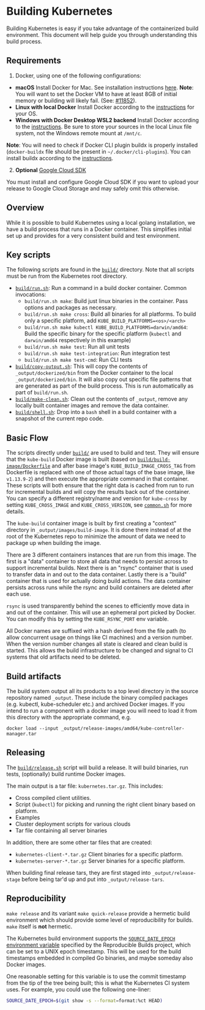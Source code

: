 # Building Kubernetes

Building Kubernetes is easy if you take advantage of the containerized build environment. This document will help guide you through understanding this build process.

## Requirements

1. Docker, using one of the following configurations:
  * **macOS** Install Docker for Mac. See installation instructions [here](https://docs.docker.com/desktop/install/mac-install/).
     **Note**: You will want to set the Docker VM to have at least 8GB of initial memory or building will likely fail. (See: [#11852]( http://issue.k8s.io/11852)).
  * **Linux with local Docker**  Install Docker according to the [instructions](https://docs.docker.com/installation/#installation) for your OS.
  * **Windows with Docker Desktop WSL2 backend**  Install Docker according to the [instructions](https://docs.docker.com/docker-for-windows/wsl-tech-preview/). Be sure to store your sources in the local Linux file system, not the Windows remote mount at `/mnt/c`.
  
  **Note**: You will need to check if Docker CLI plugin buildx is properly installed (`docker-buildx` file should be present in `~/.docker/cli-plugins`). You can install buildx according to the [instructions](https://github.com/docker/buildx/blob/master/README.md#installing).

2. **Optional** [Google Cloud SDK](https://developers.google.com/cloud/sdk/)

You must install and configure Google Cloud SDK if you want to upload your release to Google Cloud Storage and may safely omit this otherwise.

## Overview

While it is possible to build Kubernetes using a local golang installation, we have a build process that runs in a Docker container.  This simplifies initial set up and provides for a very consistent build and test environment.

## Key scripts

The following scripts are found in the [`build/`](.) directory. Note that all scripts must be run from the Kubernetes root directory.

* [`build/run.sh`](run.sh): Run a command in a build docker container.  Common invocations:
  *  `build/run.sh make`: Build just linux binaries in the container.  Pass options and packages as necessary.
  *  `build/run.sh make cross`: Build all binaries for all platforms. To build only a specific platform, add `KUBE_BUILD_PLATFORMS=<os>/<arch>`
  *  `build/run.sh make kubectl KUBE_BUILD_PLATFORMS=darwin/amd64`: Build the specific binary for the specific platform (`kubectl` and `darwin/amd64` respectively in this example)
  *  `build/run.sh make test`: Run all unit tests
  *  `build/run.sh make test-integration`: Run integration test
  *  `build/run.sh make test-cmd`: Run CLI tests
* [`build/copy-output.sh`](copy-output.sh): This will copy the contents of `_output/dockerized/bin` from the Docker container to the local `_output/dockerized/bin`. It will also copy out specific file patterns that are generated as part of the build process. This is run automatically as part of `build/run.sh`.
* [`build/make-clean.sh`](make-clean.sh): Clean out the contents of `_output`, remove any locally built container images and remove the data container.
* [`build/shell.sh`](shell.sh): Drop into a `bash` shell in a build container with a snapshot of the current repo code.

## Basic Flow

The scripts directly under [`build/`](.) are used to build and test.  They will ensure that the `kube-build` Docker image is built (based on [`build/build-image/Dockerfile`](build-image/Dockerfile) and after base image's `KUBE_BUILD_IMAGE_CROSS_TAG` from Dockerfile is replaced with one of those actual tags of the base image, like `v1.13.9-2`) and then execute the appropriate command in that container.  These scripts will both ensure that the right data is cached from run to run for incremental builds and will copy the results back out of the container. You can specify a different registry/name and version for `kube-cross` by setting `KUBE_CROSS_IMAGE` and `KUBE_CROSS_VERSION`, see [`common.sh`](common.sh) for more details.

The `kube-build` container image is built by first creating a "context" directory in `_output/images/build-image`.  It is done there instead of at the root of the Kubernetes repo to minimize the amount of data we need to package up when building the image.

There are 3 different containers instances that are run from this image.  The first is a "data" container to store all data that needs to persist across to support incremental builds. Next there is an "rsync" container that is used to transfer data in and out to the data container.  Lastly there is a "build" container that is used for actually doing build actions.  The data container persists across runs while the rsync and build containers are deleted after each use.

`rsync` is used transparently behind the scenes to efficiently move data in and out of the container.  This will use an ephemeral port picked by Docker.  You can modify this by setting the `KUBE_RSYNC_PORT` env variable.

All Docker names are suffixed with a hash derived from the file path (to allow concurrent usage on things like CI machines) and a version number.  When the version number changes all state is cleared and clean build is started.  This allows the build infrastructure to be changed and signal to CI systems that old artifacts need to be deleted.

## Build artifacts
The build system output all its products to a top level directory in the source repository named `_output`.
These include the binary compiled packages (e.g. kubectl, kube-scheduler etc.) and archived Docker images.
If you intend to run a component with a docker image you will need to load it from this directory with
the appropriate command, e.g.
```
docker load --input _output/release-images/amd64/kube-controller-manager.tar
```

## Releasing

The [`build/release.sh`](release.sh) script will build a release.  It will build binaries, run tests, (optionally) build runtime Docker images.

The main output is a tar file: `kubernetes.tar.gz`.  This includes:
* Cross compiled client utilities.
* Script (`kubectl`) for picking and running the right client binary based on platform.
* Examples
* Cluster deployment scripts for various clouds
* Tar file containing all server binaries

In addition, there are some other tar files that are created:
* `kubernetes-client-*.tar.gz` Client binaries for a specific platform.
* `kubernetes-server-*.tar.gz` Server binaries for a specific platform.

When building final release tars, they are first staged into `_output/release-stage` before being tar'd up and put into `_output/release-tars`.

## Reproducibility
`make release` and its variant `make quick-release` provide a
hermetic build environment which should provide some level of reproducibility
for builds. `make` itself is **not** hermetic.

The Kubernetes build environment supports the [`SOURCE_DATE_EPOCH` environment
variable](https://reproducible-builds.org/specs/source-date-epoch/) specified by
the Reproducible Builds project, which can be set to a UNIX epoch timestamp.
This will be used for the build timestamps embedded in compiled Go binaries,
and maybe someday also Docker images.

One reasonable setting for this variable is to use the commit timestamp from the
tip of the tree being built; this is what the Kubernetes CI system uses. For
example, you could use the following one-liner:

```bash
SOURCE_DATE_EPOCH=$(git show -s --format=format:%ct HEAD)
```

